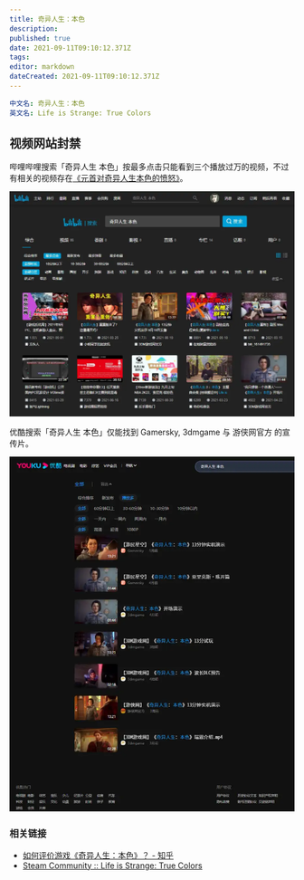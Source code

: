 ```yaml
---
title: 奇异人生：本色
description: 
published: true
date: 2021-09-11T09:10:12.371Z
tags: 
editor: markdown
dateCreated: 2021-09-11T09:10:12.371Z
---
```


```YAML
中文名: 奇异人生：本色
英文名: Life is Strange: True Colors
```

## 视频网站封禁

哔哩哔哩搜索「奇异人生 本色」按最多点击只能看到三个播放过万的视频，不过有相关的视频存在[《元首对奇异人生本色的愤怒》](https://b23.tv/BV1b3411q7Tj)。

![哔哩哔哩搜索「奇异人生 本色」](/src/game/奇异人生/bilibili_sltc.webp)

优酷搜索「奇异人生 本色」仅能找到 Gamersky, 3dmgame 与 游侠网官方 的宣传片。

![优酷搜索「奇异人生 本色」](/src/game/奇异人生/youku_sltc.webp)

### 相关链接

+ [如何评价游戏《奇异人生：本色》？ - 知乎](https://web.archive.org/web/20210911010248/https://www.zhihu.com/question/450108975/answer/2112830553)
+ [Steam Community :: Life is Strange: True Colors](https://web.archive.org/web/20210911010543/https://steamcommunity.com/app/936790/negativereviews/?browsefilter=toprated&snr=1_5_100010_&filterLanguage=schinese)
